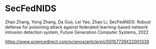 # SecFedNIDS
Zhao Zhang, Yong Zhang, Da Guo, Lei Yao, Zhao Li, SecFedNIDS: Robust defense for poisoning attack against federated learning-based network intrusion detection system, Future Generation Computer Systems, 2022

https://www.sciencedirect.com/science/article/pii/S0167739X22001339

